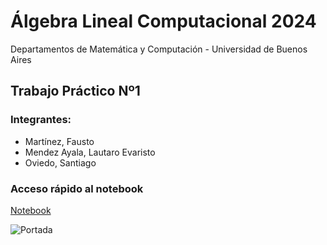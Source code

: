 # Álgebra Lineal Computacional 2024
Departamentos de Matemática y Computación - Universidad de Buenos Aires


## Trabajo Práctico Nº1 

### Integrantes:
- Martínez, Fausto
- Mendez Ayala, Lautaro Evaristo
- Oviedo, Santiago

### Acceso rápido al notebook

[Notebook](https://github.com/faustomartinez/tp1-alc/blob/main/template-alumnos/grupo_gr34_TP1.ipynb)

![Portada](https://substack-post-media.s3.amazonaws.com/public/images/926d340f-2c1c-46da-92d5-e5dd0bf6163b_1456x1048.png)